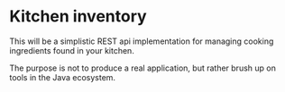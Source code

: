 # Kitchen inventory

This will be a simplistic REST api implementation for managing cooking ingredients found in your kitchen.

The purpose is not to produce a real application, but rather brush up on tools in the Java ecosystem.